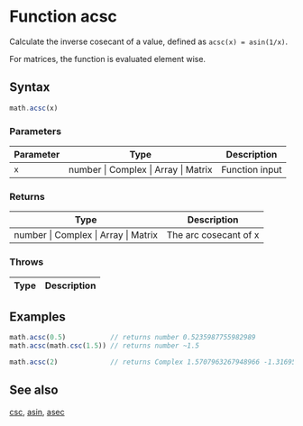 <!-- Note: This file is automatically generated from source code comments. Changes made in this file will be overridden. -->

# Function acsc

Calculate the inverse cosecant of a value, defined as `acsc(x) = asin(1/x)`.

For matrices, the function is evaluated element wise.


## Syntax

```js
math.acsc(x)
```

### Parameters

Parameter | Type | Description
--------- | ---- | -----------
`x` | number &#124; Complex &#124; Array &#124; Matrix | Function input

### Returns

Type | Description
---- | -----------
number &#124; Complex &#124; Array &#124; Matrix | The arc cosecant of x


### Throws

Type | Description
---- | -----------


## Examples

```js
math.acsc(0.5)           // returns number 0.5235987755982989
math.acsc(math.csc(1.5)) // returns number ~1.5

math.acsc(2)             // returns Complex 1.5707963267948966 -1.3169578969248166 i
```


## See also

[csc](csc.md),
[asin](asin.md),
[asec](asec.md)

